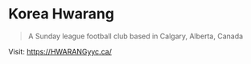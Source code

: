 # Korea Hwarang
> A Sunday league football club based in Calgary, Alberta, Canada

Visit: https://HWARANGyyc.ca/
